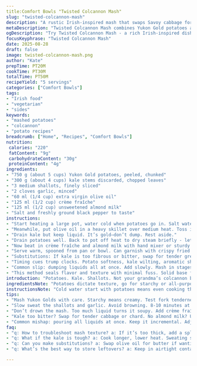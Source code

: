 ```yaml
---
title:Comfort Bowls "Twisted Colcannon Mash"
slug: "twisted-colcannon-mash"
description: "A rustic Irish-inspired mash that swaps Savoy cabbage for kale and butter for olive oil. Starchy Yukon Gold potatoes play well with a touch of crème fraîche and almond milk for richness. Onion slivers sautéed with garlic add aromatic depth. Technique focuses on texture: chunky with smooth finish. Controlled simmering and careful liquid adjustments keep it saucy but not soupy. Ideal for 5 servings. Gluten, nut, and egg-free options noted. Salt and pepper to taste. A kitchen-savvy take with substitution tips and timing tricks baked into each step."
metaDescription: "Twisted Colcannon Mash combines Yukon Gold potatoes and kale for a rustic Irish-inspired dish. Rich, creamy flavor with a unique twist, sans butter."
ogDescription: "Try Twisted Colcannon Mash - a rich Irish-inspired dish with Yukon Gold potatoes, kale, and crème fraîche. A healthy, flavorful side option."
focusKeyphrase: "Twisted Colcannon Mash"
date: 2025-08-28
draft: false
image: twisted-colcannon-mash.png
author: "Kate"
prepTime: PT20M
cookTime: PT30M
totalTime: PT50M
recipeYield: "5 servings"
categories: ["Comfort Bowls"]
tags:
- "Irish food"
- "vegetarian"
- "sides"
keywords:
- "mashed potatoes"
- "colcannon"
- "potato recipes"
breadcrumb: ["Home", "Recipes", "Comfort Bowls"]
nutrition: 
 calories: "220"
 fatContent: "9g"
 carbohydrateContent: "30g"
 proteinContent: "4g"
ingredients:
- "750 g (about 5 cups) Yukon Gold potatoes, peeled, chunked"
- "300 g (about 4 cups) kale stems discarded, chopped leaves"
- "3 medium shallots, finely sliced"
- "2 cloves garlic, minced"
- "60 ml (1/4 cup) extra virgin olive oil"
- "125 ml (1/2 cup) crème fraîche"
- "125 ml (1/2 cup) unsweetened almond milk"
- "Salt and freshly ground black pepper to taste"
instructions:
- "Start heating a large pot, water cold when potatoes go in. Salt water decisively  - don’t skimp. Bring to loud boil, then steady simmer. Tenderness test with fork—you want potatoes that give with little pressure, not mush."
- "Meanwhile, put olive oil in a heavy skillet over medium heat. Toss in shallots and garlic. Watch them soften, swell, go translucent. Don’t brown too fast or they’ll bite bitter. After about 8 minutes, add kale. Lower heat. Stir gently, cover. Sweat it slow until kale wilts and moisture softens leaves, about 18 minutes. There should be a faint sizzle; no steam escape means trapped moisture cooking evenly."
- "Drain kale but keep liquid. It’s gold—don’t dump. Rest aside."
- "Drain potatoes well. Back to pot off heat to dry steam briefly - lets off excess water so you don’t dilute mash. Mash roughly with potato masher, then add kale liquid bit by bit, not all at once. Texture test: it should fluff but retain some bite."
- "Now beat in crème fraîche and almond milk with hand mixer or sturdy whisk; don’t overwork or mixture turns gummy. Toss in kale-shallot mix, fold gently to combine. Season. Taste for salt; kale and dairy mute and absorb saltiness quickly."
- "Serve warm, spooned from pan or bowl. Can garnish with crispy fried shallots or chopped fresh parsley for brightness."
- "Substitutions: If kale is too fibrous or bitter, swap for tender green cabbage or chard. Butter can replace olive oil for creamier finish but watch for knocking balls (too cold butter lumps). Almond milk is thinner—use oat milk or any creamy nut/oat milk. No garlic? Use black pepper and scallions to punch flavor. Keep liquids controlled—too much and mash swims, too little and it’s chalky."
- "Timing cues trump clocks. Potato softness, kale wilting, aromatic shallot translucence tell you when to move on. Avoid mush or crunch margins."
- "Common slip: dumping liquids all at once. Add slowly. Mash in stages to maintain fluffy but chunky texture."
- "This method seals flavor and texture with minimal fuss. Solid base for add-ins like crispy bacon or sautéed mushrooms if you want. Keep it rustic, keep it right."
introduction: "Potatoes. Kale. Shallots. Not your grandma’s colcannon but close enough to honor the roots. Skip the butter if you want, olive oil does a vigorous job of shaking up familiar flavors. Yukon Golds hold shape, mash creamy but never gluey—big lesson there. Slow sweat the greens and aromatics. Garlic sneaks behind the scenes. It’s about balance: texture in the potatoes, the right amount of cooking liquid in the greens. Pacing matters. Splash in some crème fraîche and almond milk for richness without heaviness. Noise comes from simmering pots and soft shuffles of masher. Aroma lifts when garlic hits olive oil, shallots soften to sweet whispers. This is a dish with bones but no rigidity. Flexibility and instincts, that’s the true skill."
ingredientsNote: "Potatoes dictate texture, go for starchy or all-purpose like Yukon Gold for mash that holds moisture without breaking apart. Kale offers earthiness and color but trim out thick stems or get bitter spots. Shallots over onions—they bring subtle sweetness and a texture contrast when slow-cooked. Olive oil over butter cuts heaviness; works better for longer sweats without burning. Almond milk keeps dairy sensitivity low but any creamy milk substitute works. Crème fraîche adds tang and silk. Salt in cooking water isn’t negotiable, it seasons inside-out. Keep liquids measured; add extra almond milk if mash stiffens, but go slow."
instructionsNote: "Cold water start with potatoes means even cooking throughout, don’t rush with hot water unless boiling. Test doneness with fork but avoid poking too much—you lose starch and dry mash. When sweating shallots and garlic, go low and slow. Rushing pulls bitter compounds. The kale needs texture—too mushy and the dish loses structure; that taste of tender crunch is key here. Drain but reserve kale liquid—contains flavor and nutrients flush with salt. Adding this back into mash keeps moisture balanced and adds a subtle vegetable note. Beat the mash gently, avoid overmixing or glue. Folding kale in last protects its integrity. Season incrementally; salt late because liquids mellow the salt load over time. Timing is sensory: the sizzle, softening leaves, the thick fluffy mound on your masher—trust those more than clock numbers."
tips:
- "Mash Yukon Golds with care. Starchy means creamy. Test fork tenderness. Drain excess water before mashing. Keep it fluffy, add kale liquid in stages—not too much."
- "Slow sweat the shallots and garlic. Avoid browning. 8-10 minutes at medium heat. Then add chopped kale. Cover, low heat. Watch for that soft sizzle. Greens need a tender touch."
- "Don’t drown the mash. Too much liquid turns it soupy. Add crème fraîche and almond milk gradually. Consider your consistency. Watch for fluffiness while maintaining some texture."
- "Kale too bitter? Swap for tender cabbage or chard. No almond milk? Use oat milk. Careful with creamy substitutes—consistency matters for mash texture."
- "Common mishap: pouring all liquids at once. Keep it incremental. Adjust texture as you combine. Be patient. That balance brings the right mouthfeel."
faq:
- "q: How to troubleshoot mash texture? a: If it’s too thick, add a splash of almond milk, but slowly. If too soupy, let it sit to thicken. Monitor moisture levels during cooking."
- "q: What if the kale is tough? a: Cook longer, lower heat. Sweating should soften it. If really fibrous, consider another green like chard. Always taste as you go."
- "q: Can you make substitutions? a: Swap olive oil for butter if wanting richer flavor. Other milks work fine too. Almond milk or oat milk changes the profile slightly."
- "q: What’s the best way to store leftovers? a: Keep in airtight container in fridge. Reheat gently; add a bit more almond milk for desired creaminess. Avoid overmixing when reheating."

---
```

